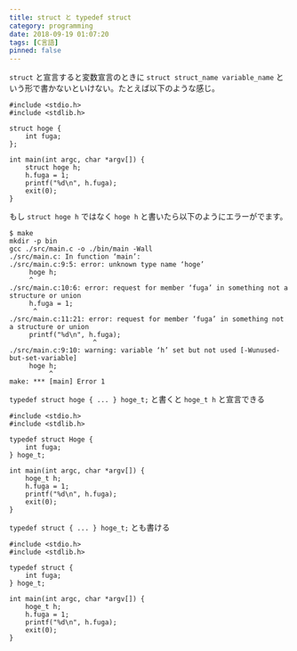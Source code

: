 ```yaml
---
title: struct と typedef struct
category: programming
date: 2018-09-19 01:07:20
tags: [C言語]
pinned: false
---
```


`struct` と宣言すると変数宣言のときに `struct struct_name variable_name` という形で書かないといけない。たとえば以下のような感じ。

```
#include <stdio.h>
#include <stdlib.h>

struct hoge {
    int fuga;
};

int main(int argc, char *argv[]) {
    struct hoge h;
    h.fuga = 1;
    printf("%d\n", h.fuga);
    exit(0);
}
```

もし `struct hoge h` ではなく `hoge h` と書いたら以下のようにエラーがでます。

```
$ make
mkdir -p bin
gcc ./src/main.c -o ./bin/main -Wall
./src/main.c: In function ‘main’:
./src/main.c:9:5: error: unknown type name ‘hoge’
     hoge h;
     ^
./src/main.c:10:6: error: request for member ‘fuga’ in something not a structure or union
     h.fuga = 1;
      ^
./src/main.c:11:21: error: request for member ‘fuga’ in something not a structure or union
     printf("%d\n", h.fuga);
                     ^
./src/main.c:9:10: warning: variable ‘h’ set but not used [-Wunused-but-set-variable]
     hoge h;
          ^
make: *** [main] Error 1
```

`typedef struct hoge { ... } hoge_t;` と書くと `hoge_t h` と宣言できる

```
#include <stdio.h>
#include <stdlib.h>

typedef struct Hoge {
    int fuga;
} hoge_t;

int main(int argc, char *argv[]) {
    hoge_t h;
    h.fuga = 1;
    printf("%d\n", h.fuga);
    exit(0);
}
```

`typedef struct { ... } hoge_t;` とも書ける

```
#include <stdio.h>
#include <stdlib.h>

typedef struct {
    int fuga;
} hoge_t;

int main(int argc, char *argv[]) {
    hoge_t h;
    h.fuga = 1;
    printf("%d\n", h.fuga);
    exit(0);
}
```

